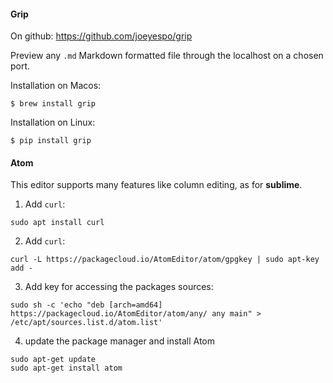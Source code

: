 #### Grip

On github: https://github.com/joeyespo/grip

Preview any `.md` Markdown formatted file through the localhost on a chosen port.

Installation on Macos:
```
$ brew install grip
```
Installation on Linux:
```
$ pip install grip
```

#### Atom

This editor supports many features like column editing, as for **sublime**.

1. Add `curl`:
```
sudo apt install curl
```
2. Add `curl`:
```
curl -L https://packagecloud.io/AtomEditor/atom/gpgkey | sudo apt-key add -
```
3. Add key for accessing the packages sources:
```
sudo sh -c 'echo "deb [arch=amd64] https://packagecloud.io/AtomEditor/atom/any/ any main" > /etc/apt/sources.list.d/atom.list'
```
4. update the package manager and install Atom
```
sudo apt-get update
sudo apt-get install atom
```
